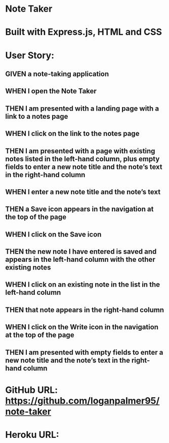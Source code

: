 # Note Taker

# Built with Express.js, HTML and CSS

# User Story:
## GIVEN a note-taking application
## WHEN I open the Note Taker
## THEN I am presented with a landing page with a link to a notes page
## WHEN I click on the link to the notes page
## THEN I am presented with a page with existing notes listed in the left-hand column, plus empty fields to enter a new note title and the note’s text in the right-hand column
## WHEN I enter a new note title and the note’s text
## THEN a Save icon appears in the navigation at the top of the page
## WHEN I click on the Save icon
## THEN the new note I have entered is saved and appears in the left-hand column with the other existing notes
## WHEN I click on an existing note in the list in the left-hand column
## THEN that note appears in the right-hand column
## WHEN I click on the Write icon in the navigation at the top of the page
## THEN I am presented with empty fields to enter a new note title and the note’s text in the right-hand column

# GitHub URL: https://github.com/loganpalmer95/note-taker
# Heroku URL: 